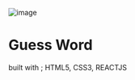 

![image](https://user-images.githubusercontent.com/107448818/189173115-d6aaaae2-6c05-49c7-aed0-35bbbbbc2b95.png)
<h1>Guess Word</h1>

built with ; HTML5, CSS3, REACTJS


